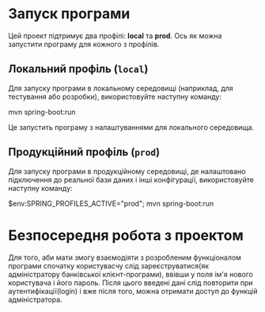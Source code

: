 # Запуск програми

Цей проект підтримує два профілі: **local** та **prod**. Ось як можна запустити програму для кожного з профілів.

## Локальний профіль (`local`)

Для запуску програми в локальному середовищі (наприклад, для тестування або розробки), використовуйте наступну команду:

mvn spring-boot:run

Це запустить програму з налаштуваннями для локального середовища.

## Продукційний профіль (`prod`)

Для запуску програми в продукційному середовищі, де налаштовано підключення до реальної бази даних і інші конфігурації, використовуйте наступну команду:

$env:SPRING_PROFILES_ACTIVE="prod"; mvn spring-boot:run

# Безпосередня робота з проектом

Для того, аби мати змогу взаємодіяти з розробленим функціоналом програми спочатку користувасчу слід зареєструватися(як адміністратору банківської клієнт-програми), 
ввівши у поля ім'я нового користувача і його пароль. Після цього введені дані слід повторити при аутентифікації(login) і вже після того, можна отримати доступ до функцій адміністратора.
